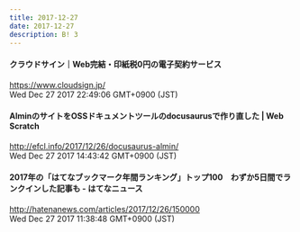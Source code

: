 ```yaml
---
title: 2017-12-27
date: 2017-12-27
description: B! 3
---
```


#### クラウドサイン｜Web完結・印紙税0円の電子契約サービス
https://www.cloudsign.jp/<br>
Wed Dec 27 2017 22:49:06 GMT+0900 (JST)<br>


####                 AlminのサイトをOSSドキュメントツールのdocusaurusで作り直した | Web Scratch            
http://efcl.info/2017/12/26/docusaurus-almin/<br>
Wed Dec 27 2017 14:43:42 GMT+0900 (JST)<br>


#### 2017年の「はてなブックマーク年間ランキング」トップ100　わずか5日間でランクインした記事も - はてなニュース
http://hatenanews.com/articles/2017/12/26/150000<br>
Wed Dec 27 2017 11:38:48 GMT+0900 (JST)<br>


